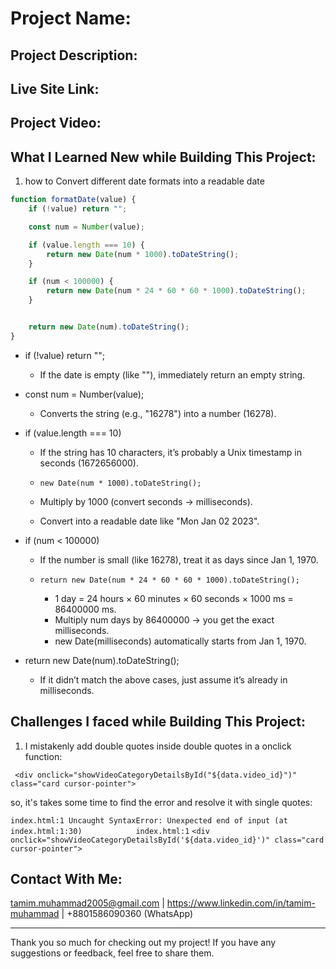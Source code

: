 # Project Name: 

## Project Description:

## Live Site Link:

## Project Video:

## What I Learned New while Building This Project:

1. how to Convert different date formats into a readable date
```js
function formatDate(value) {
    if (!value) return "";

    const num = Number(value);

    if (value.length === 10) {
        return new Date(num * 1000).toDateString();
    }

    if (num < 100000) {
        return new Date(num * 24 * 60 * 60 * 1000).toDateString();
    }


    return new Date(num).toDateString();
}
```
- if (!value) return "";
  - If the date is empty (like ""), immediately return an empty string.

- const num = Number(value);
  - Converts the string (e.g., "16278") into a number (16278).

- if (value.length === 10)
  - If the string has 10 characters, it’s probably a Unix timestamp in seconds (1672656000).

  - ```new Date(num * 1000).toDateString();```
  - Multiply by 1000 (convert seconds → milliseconds).
  - Convert into a readable date like "Mon Jan 02 2023".

- if (num < 100000)
  - If the number is small (like 16278), treat it as days since Jan 1, 1970.
  
  - ```return new Date(num * 24 * 60 * 60 * 1000).toDateString();```  

    - 1 day = 24 hours × 60 minutes × 60 seconds × 1000 ms = 86400000 ms.
    - Multiply num days by 86400000 → you get the exact milliseconds.
    - new Date(milliseconds) automatically starts from Jan 1, 1970.

- return new Date(num).toDateString();
  - If it didn’t match the above cases, just assume it’s already in milliseconds.

## Challenges I faced while Building This Project:
1. I mistakenly add double quotes inside double quotes in a onclick function:

``` <div onclick="showVideoCategoryDetailsById("${data.video_id}")" class="card cursor-pointer">```

so, it's takes some time to find the error and resolve it with single quotes:  
 
```index.html:1 Uncaught SyntaxError: Unexpected end of input (at index.html:1:30)            index.html:1```
```<div onclick="showVideoCategoryDetailsById('${data.video_id}')" class="card cursor-pointer">```


## Contact With Me: 

tamim.muhammad2005@gmail.com | https://www.linkedin.com/in/tamim-muhammad | +8801586090360 (WhatsApp)

---

Thank you so much for checking out my project! If you have any suggestions or feedback, feel free to share them.

